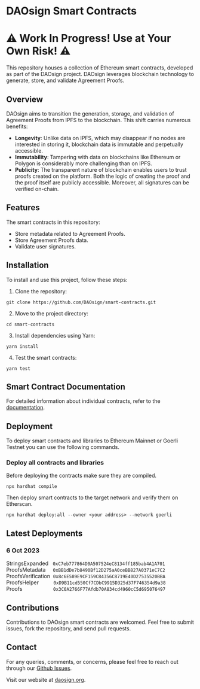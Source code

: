 # DAOsign Smart Contracts

# ⚠️ Work In Progress! Use at Your Own Risk! ⚠️

This repository houses a collection of Ethereum smart contracts, developed as part of the DAOsign project. DAOsign leverages blockchain technology to generate, store, and validate Agreement Proofs.

## Overview

DAOsign aims to transition the generation, storage, and validation of Agreement Proofs from IPFS to the blockchain. This shift carries numerous benefits:

- **Longevity**: Unlike data on IPFS, which may disappear if no nodes are interested in storing it, blockchain data is immutable and perpetually accessible.
- **Immutability**: Tampering with data on blockchains like Ethereum or Polygon is considerably more challenging than on IPFS.
- **Publicity**: The transparent nature of blockchain enables users to trust proofs created on the platform. Both the logic of creating the proof and the proof itself are publicly accessible. Moreover, all signatures can be verified on-chain.

## Features

The smart contracts in this repository:

- Store metadata related to Agreement Proofs.
- Store Agreement Proofs data.
- Validate user signatures.

## Installation

To install and use this project, follow these steps:

1. Clone the repository:

```
git clone https://github.com/DAOsign/smart-contracts.git
```

2. Move to the project directory:

```
cd smart-contracts
```

3. Install dependencies using Yarn:

```
yarn install
```

4. Test the smart contracts:

```
yarn test
```

## Smart Contract Documentation

For detailed information about individual contracts, refer to the [documentation](./docs).

## Deployment

To deploy smart contracts and libraries to Ethereum Mainnet or Goerli Testnet you can use the following commands.

### Deploy all contracts and libraries

Before deploying the contracts make sure they are compiled.

```
npx hardhat compile
```

Then deploy smart contracts to the target network and verify them on Etherscan.

```
npx hardhat deploy:all --owner <your address> --network goerli
```

## Latest Deployments

### 6 Oct 2023

StringsExpanded &nbsp;&nbsp;`0xC7eb777864D0A507524eC8134ff185bab4A1A701`<br>
ProofsMetadata &nbsp;&nbsp;&nbsp;&nbsp;`0xBB1dDe7b8490Bf12D275aA0ceBB827A0371eC7C2`<br>
ProofsVerification &nbsp;`0x8c6E589E9CF159C84356C8719E40D27535520BBA`<br>
ProofsHelper &nbsp;&nbsp;&nbsp;&nbsp;&nbsp;&nbsp;&nbsp;&nbsp;&nbsp;`0xD9B11cd550Cf7CDbC9915D325d37F746354d9a38`<br>
Proofs &nbsp;&nbsp;&nbsp;&nbsp;&nbsp;&nbsp;&nbsp;&nbsp;&nbsp;&nbsp;&nbsp;&nbsp;&nbsp;&nbsp;&nbsp;&nbsp;&nbsp;&nbsp;&nbsp;&nbsp;`0x3C0A2766F77Afdb70A834cd4960cC5d695076497`<br>

## Contributions

Contributions to DAOsign smart contracts are welcomed. Feel free to submit issues, fork the repository, and send pull requests.

## Contact

For any queries, comments, or concerns, please feel free to reach out through our [Github Issues](https://github.com/DAOsign/smart-contracts/issues).

Visit our website at [daosign.org](https://daosign.org/).
